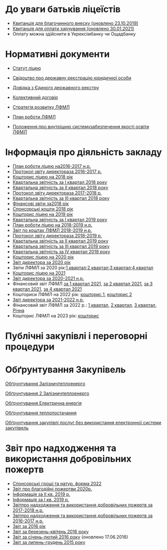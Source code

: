 # До уваги батьків ліцеїстів

- [Квитанція для благочинного внеску (оновлено 23.10.2019)](/files/info/public-info/квитація-благочинного-внеску-лфмл.xls)
- [Квитанція для оплати харчування (оновлено 30.01.2021)](/files/info/public-info/квитанція-29012021.xlsx)
- Оплату можна здійснити в Укрексімбанку чи Ощадбанку

# Нормативні документи

- [Статут ліцею](/files/info/public-info/статут_ліцей.pdf)

- [Свідоцтво про державну реєстрацію юридичної особи](/files/info/public-info/свідоцтво.pdf)
- [Довідка з Єдиного державного реєстру](/files/info/public-info/довідка.pdf)
- [Колективний договір](/files/info/public-info/колективний-договір-профспілка.pdf)
- [Стратегія розвитку ЛФМЛ](/files/info/public-info/стратегія-розвитку-лфмл.pdf)
- [План роботи ЛФМЛ](/files/info/public-info/план-роботи-лфмл-22-23.pdf)
- [Положення про внутрішню системузабезпечення якості освіти ЛФМЛ](/files/info/public-info/положення-про-всяо.pdf)

# Інформація про діяльність закладу

- [План роботи ліцею на2016-2017 н.р.](/files/info/public-info/звіт-16-17-план-17-18.pdf)
- [Протокол звіту директораза 2016-2017 р.](/files/info/public-info/звіт-директора-2017.pdf)
- [Кошторис ліцею на 2018 рік](/files/info/public-info/кошторис.pdf)
- [Квартальна звітність за І квартал 2018 року](/files/info/public-info/квартальна-звітність-за-і-квартал-2018-року.rar)
- [Квартальна звітність за ІІ квартал 2018 року](/files/info/public-info/квартальна-звітність-за-іі-квартал-2018-року.rar)
- [Протокол звіту директораза 2017-2018 р.](/files/info/public-info/звіт-директора-2018.pdf)
- [Квартальна звітність за ІІІ квартал 2018 року](/files/info/public-info/звіт-за-ііі-кв-2018.rar)
- [Фінансові звіти за2018 рік](/files/info/public-info/звіти-про-фінанси-2018.rar)
- [Спонсорські кошти 2018 рік](/files/info/public-info/спонсорські-кошти-грош-та-натурформа-2018-р.xlsx)
- [Кошторис ліцею на 2019 рік](/files/info/public-info/кошторис2019.pdf)
- [Квартальна звітність за І квартал 2019 року](/files/info/public-info/звітність-за-і-кв-2019.rar)
- [План роботи ліцею на 2018-2019 н.р.](/files/info/public-info/план-роботи-18-19.pdf)
- [Звіт по коштах ЛФМЛ 2018-2019 н.р.](/files/info/public-info/звіт-по-коштах-лфмл-2018-2019р-2.xlsx)
- [Протокол звіту директораза 2018-2019 р.](/files/info/public-info/протокол-звіту-директора-2018-2019.pdf)
- [Квартальна звітність за ІІ квартал 2019 року](/files/info/public-info/2-квартал.rar)
- [Квартальна звітність за ІІІ квартал 2019 року](/files/info/public-info/3-квартал.rar)
- [Квартальна звітність за ІV квартал 2019 року](/files/info/public-info/4-квартал.rar)
- [Кошторис ліцею на 2020 рік](/files/info/public-info/кошторис-2020.pdf)
- [Звіт директора за 2020 рік](/files/info/public-info/звіт-директора_2020.pptx)
- Звіти ЛФМЛ за 2020 рік:[1 квартал](/files/info/public-info/1-квартал-2020.zip);[2 квартал](/files/info/public-info/2-квартал-2020.zip);[3 квартал](/files/info/public-info/3-квартал-2020.zip);[4 квартал](/files/info/public-info/4-квартал-2020.zip)
- [Кошторис ліцею на 2021](/files/info/public-info/кошториси-2021.pdf)
- [Звіт директора за 2020-2021 н.р.](/files/info/public-info/звіт-директора_2021.pps)
- Фінансовий звіт ЛФМЛ [за 1 квартал 2021](/files/info/public-info/2021-1-квартал.7z), [за 2 квартал 2021](/files/info/public-info/2021-2-квартал.7z), [за 3 квартал 2021](/files/info/public-info/звіти-за-ііі-кв-2021.zip), [за 4 квартал 2021](/files/info/public-info/zvity42021_.zip)
- Кошториси ЛФМЛ на 2022 рік: [кошторис 1](/files/info/public-info/кошторис-1.pdf), [кошторис 2](/files/info/public-info/кошторис-2.pdf)
- [Звіт директора за 2021-2022 н.р.](/files/info/public-info/звіт-директора_2022.pptx)
- Фінансовий звіт ЛФМЛ за 2022 р.: [1 квартал](/files/info/public-info/zvit1kv2022.zip), [2 квартал](/files/info/public-info/zvit2kv2022.zip), [3 квартал](/files/info/public-info/звіти-за-3-кв-2022.zip), [Річна](/files/info/public-info/річні-звіти-2022.zip)
- Кошторис ЛФМЛ на 2023 рік: [кошторис](/files/info/public-info/кошторис.pdf)

# Публічні закупівлі і переговорні процедури

# Обґрунтування Закупівель

[Обґрунтування Залізничтеплоенерго](/files/info/public-info/обгрунтування-залізничтеплоенерго.pdf)

[Обґрунтування 2 Залізничтеплоенерго](/files/info/public-info/обгрунтування-залізничтеплоенерго-2022.pdf)

[Обґрунтування Електрична енергія](/files/info/public-info/обгрунтування-електрична-енергія-2022.pdf)

[Обґрунтування теплопостачання](/files/info/public-info/обґрунтування-з-теплопостачання-710.docx)

[Обґрунтування закупівлі послуг без використання електронної системи закупівель](/files/info/public-info/обгрунтування-закупівлі-послуг-без-використання-електронної-системи-закупівель.docx)

# Звіт про надходження та використання добровільних пожертв

- [Спонсорські гроші та натур. форма 2022](/files/info/public-info/лфмл-спонсорські-кошти-грош-та-натурформа-2022-р.xlsx)
- [Звіт про благодійні пожертви 2020р.](/files/info/public-info/звіт-про-надходження-та-використання-добровільних-пожертв-2021.xlsx)
- [Інформація за ІІ кв. 2019 р.](/files/info/public-info/звітність-за-іі-квартал-2019-р.zip)
- [Інформація за І кв. 2019 р.](/files/info/public-info/інформація-кошти-i-кв-2018.xlsx)
- [Звітпро надходження та використання добровільних пожертв за 2017-2018 н.р.](/files/info/public-info/17-18.pdf)
- [Звітпро надходження та використання добровільних пожертв за 2016-2017 н.р.](/files/info/public-info/16-17.pdf)
- [Звіт за 2016 рік](/files/info/public-info/fin_zvit-2016.pdf)
- [Звіт за березень-квітень 2016 року](/info/public-info/звіт-за-березень-квітень-2016-року/)
- [](/files/info/public-info/звіт-лфмл-січень-лютий-2016.xlsx)[Звіт за січень-лютий 2016 року](/info/public-info/звіт-за-січень-лютий-2016-року/) (оновлено 17.06.2016)
- [](/files/info/public-info/звіт-лфмл-липень-грудень-2015.xlsx)[Звіт за липень-грудень 2015 року](/info/public-info/звіт-за-липень-грудень-2015-року/)

 

 
